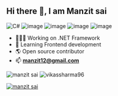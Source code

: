 ## Hi there 👋, I am Manzit sai

![C#](https://img.shields.io/badge/c%23-%23239120.svg?style=for-the-badge&logo=c-sharp&logoColor=white)
![image](https://img.shields.io/badge/React-20232A?style=for-the-badge&logo=react&logoColor=61DAFB)
![image](https://img.shields.io/badge/Xamarin-3498DB?style=for-the-badge&logo=xamarin&logoColor=white)
![image](https://img.shields.io/badge/Node.js-339933?style=for-the-badge&logo=nodedotjs&logoColor=white)
![image](https://img.shields.io/badge/Docker-2CA5E0?style=for-the-badge&logo=docker&logoColor=white)

- 🧑🏻‍💻 Working on .NET Framework
- 🦿 Learning Frontend development
- 🌎 Open source contributor
- 📫 󠀠󠀠**manzit12@gmail.com**

<img src="https://komarev.com/ghpvc/?username=manzit-sai&color=green" alt="manzit sai" />
<img src="https://github-readme-stats.vercel.app/api?username=manzit-sai&show_icons=true&count_private=true&include_all_commits=true&hide=issues,contribs" alt="vikassharma96" />

<a href="https://www.linkedin.com/in/manzit-sai-chunduri-56292a10a/" target="blank"><img align="center" src="https://img.shields.io/badge/LinkedIn-0077B5?style=for-the-badge&logo=linkedin&logoColor=white" alt="manzit sai" /></a>
